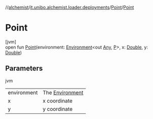 //[alchemist](../../../index.md)/[it.unibo.alchemist.loader.deployments](../index.md)/[Point](index.md)/[Point](-point.md)

# Point

[jvm]\
open fun [Point](-point.md)(environment: [Environment](../../it.unibo.alchemist.model.interfaces/-environment/index.md)<out [Any](https://kotlinlang.org/api/latest/jvm/stdlib/kotlin/-any/index.html), [P](../../it.unibo.alchemist.loader.shapes/-rectangle/index.md)>, x: [Double](https://kotlinlang.org/api/latest/jvm/stdlib/kotlin/-double/index.html), y: [Double](https://kotlinlang.org/api/latest/jvm/stdlib/kotlin/-double/index.html))

## Parameters

jvm

| | |
|---|---|
| environment | The [Environment](../../it.unibo.alchemist.model.interfaces/-environment/index.md) |
| x | x coordinate |
| y | y coordinate |
